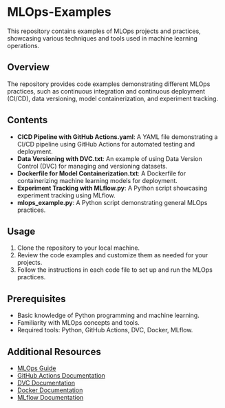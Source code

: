 # MLOps-Examples

This repository contains examples of MLOps projects and practices, showcasing various techniques and tools used in machine learning operations.

## Overview

The repository provides code examples demonstrating different MLOps practices, such as continuous integration and continuous deployment (CI/CD), data versioning, model containerization, and experiment tracking.

## Contents

- **CICD Pipeline with GitHub Actions.yaml**: A YAML file demonstrating a CI/CD pipeline using GitHub Actions for automated testing and deployment.
- **Data Versioning with DVC.txt**: An example of using Data Version Control (DVC) for managing and versioning datasets.
- **Dockerfile for Model Containerization.txt**: A Dockerfile for containerizing machine learning models for deployment.
- **Experiment Tracking with MLflow.py**: A Python script showcasing experiment tracking using MLflow.
- **mlops_example.py**: A Python script demonstrating general MLOps practices.

## Usage

1. Clone the repository to your local machine.
2. Review the code examples and customize them as needed for your projects.
3. Follow the instructions in each code file to set up and run the MLOps practices.

## Prerequisites

- Basic knowledge of Python programming and machine learning.
- Familiarity with MLOps concepts and tools.
- Required tools: Python, GitHub Actions, DVC, Docker, MLflow.

## Additional Resources

- [MLOps Guide](https://ml-ops.org/)
- [GitHub Actions Documentation](https://docs.github.com/en/actions)
- [DVC Documentation](https://dvc.org/doc)
- [Docker Documentation](https://docs.docker.com/)
- [MLflow Documentation](https://www.mlflow.org/docs/latest/index.html)
